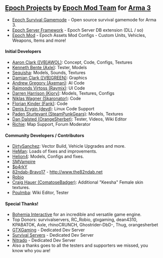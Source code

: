 ## [Epoch Projects](https://github.com/EpochModTeam) by [Epoch Mod Team](https://github.com/orgs/EpochModTeam/people) for [Arma 3](https://arma3.com/)

* [Epoch Survival Gamemode](https://github.com/EpochModTeam/Epoch) - Open source survival gamemode for Arma 3.
* [Epoch Server Framework](https://github.com/EpochModTeam/EpochServer) - Epoch Server DB extension (DLL / so)
* [Epoch Mod](https://github.com/EpochModTeam/EpochCore) - Epoch Assets Mod Configs - Custom Units, Vehicles, Weapons, Items and more!

#### Initial Developers
* [Aaron Clark ([VB]AWOL)](http://epochmod.com): Concept, Code, Configs, Textures
* [Kenneth Bente (Axle)](www.twitch.tv/axles): Tester, Models
* [Sequisha](https://www.twitch.tv/sequisha): Models, Sounds, Textures
* [Damian Clark ([VB]GREEN)](http://epochmod.com): Graphics
* [Andrew Gregory (Axeman)](http://thefreezer.co.uk): AI Code
* [Raimonds Virtoss (Raymix)](https://www.twitch.tv/raymich): UI Code
* [Darren Harrison (Kiory)](https://www.twitch.tv/kiory123): Models, Textures, Configs
* [Niklas Wagner (Skaronator)](https://skaronator.com): Code
* [Florian Kinder (Fank)](https://github.com/Fank): Code
* [Denis Erygin (devd)](https://github.com/denisio): Linux Code Support
* [Paden Sturtevant (SteamPunkGears)](https://www.twitch.tv/steampunkgears): Models, Textures
* [Dan Dalsted (OrangeSherbet)](https://www.twitch.tv/OrangeSherbet): Tester, Videos, Wiki Editor
* [Richie](http://uk-gaming-zone.co.uk): Map Support, Forum Moderator

#### Community Developers / Contributors
* [DirtySanchez](https://github.com/ravmustang): Vector Build, Vehicle Upgrades and more.
* [HeMan](https://github.com/Ignatz-HeMan): Loads of fixes and improvements.
* [Helion4](https://github.com/Helion4): Models, Configs and fixes.
* [SMVampire](https://github.com/SMVampire)
* [$p4rkY](https://github.com/SPKcoding)
* [82ndab-Bravo17](https://github.com/82ndab-Bravo17) - http://www.the82ndab.net
* [Robio](https://github.com/RC-Robio)
* [Craig Hauer (ComatoseBadger)](https://twitter.com/comatosebadger): Additional "Keesha" Female skin textures.
* [Poulmba](https://www.youtube.com/user/poulmba): Wiki Editor, Tester

#### Special Thanks!

* [Bohemia Interactive](http://bistudio.com) for an incredible and versatile game engine.
* Top Donors: survivalservers, RC_Robio, gtxgaming, dean4310, KPABATOK, Axle, rhinoCRUNCH, Ghostrider-DbD-, Thug, orangesherbet
* [GTXGaming](http://www.gtxgaming.co.uk) - Dedicated Dev Server
* [Survival Servers](https://www.survivalservers.com) - Dedicated Dev Server
* [Nitrado](https://server.nitrado.net) - Dedicated Dev Server
* Also a thanks goes to all the testers and supporters we missed, you know who you are!

